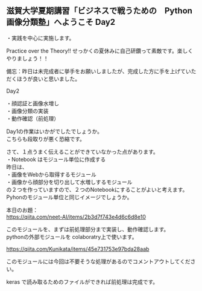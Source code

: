 ## 滋賀大学夏期講習「ビジネスで戦うための　Python画像分類塾」へようこそ  Day2

・実践を中心に実施します。  
  
Practice over the Theory!! せっかくの夏休みに自己研鑽って素敵です。楽しくやりましょう！！  
  
  備忘：昨日は未完成者に挙手をお願いしましたが、完成した方に手を上げていただくほうが良いと思いました。  
  
Day2
  
・顔認証と画像水増し  
・画像分類の実装  
・動作確認（前処理）  
  
Day1の作業はいかがでしたでしょうか。  
こちらも段取りが悪く恐縮です。  
  
さて、１点うまく伝えることができていなかった点があります。  
・Notebook はモジュール単位に作成する  
昨日は、  
・画像をWebから取得するモジュール  
・画像から顔部分を切り出して水増しするモジュール  
の２つを作っていますので、２つのNotebookにすることがよいと考えます。  
Pyhonのモジュール単位と同じイメージでしょうか。  
  
本日のお題：  
https://qiita.com/neet-AI/items/2b3d7f743e4d6c6d8e10  

このモジュールを、まずは前処理部分まで実装し、動作確認します。  
pythonの外部モジュールを colaboratry上で使います。  

https://qiita.com/Kunikata/items/45e731753e97bda28aab  

このモジュールには今回は不要そうな処理があるのでコメントアウトしてください。

keras で読み取るためのファイルができれば前処理は完成です。




